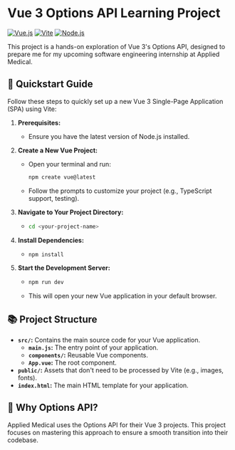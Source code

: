 # Vue 3 Options API Learning Project

[![Vue.js](https://img.shields.io/badge/Vue.js-35495E?style=for-the-badge&logo=vuedotjs&logoColor=4FC08D)](https://vuejs.org/)
[![Vite](https://img.shields.io/badge/vite-%23646CFF.svg?style=for-the-badge&logo=vite&logoColor=white)](https://vitejs.dev/)
[![Node.js](https://img.shields.io/badge/node.js-6DA55F?style=for-the-badge&logo=node.js&logoColor=white)](https://nodejs.org/)

This project is a hands-on exploration of Vue 3's Options API, designed to prepare me for my upcoming software engineering internship at Applied Medical.

## 🚀 Quickstart Guide

Follow these steps to quickly set up a new Vue 3 Single-Page Application (SPA) using Vite:

1. **Prerequisites:**

   - Ensure you have the latest version of Node.js installed.

2. **Create a New Vue Project:**

   - Open your terminal and run:
     ```bash
     npm create vue@latest
     ```
   - Follow the prompts to customize your project (e.g., TypeScript support, testing).

3. **Navigate to Your Project Directory:**

   - ```bash
     cd <your-project-name>
     ```

4. **Install Dependencies:**

   - ```bash
     npm install
     ```

5. **Start the Development Server:**
   - ```bash
     npm run dev
     ```
   - This will open your new Vue application in your default browser.

## 📚 Project Structure

- **`src/`:** Contains the main source code for your Vue application.
  - **`main.js`:** The entry point of your application.
  - **`components/`:** Reusable Vue components.
  - **`App.vue`:** The root component.
- **`public/`:** Assets that don't need to be processed by Vite (e.g., images, fonts).
- **`index.html`:** The main HTML template for your application.

## 🧐 Why Options API?

Applied Medical uses the Options API for their Vue 3 projects. This project focuses on mastering this approach to ensure a smooth transition into their codebase.
